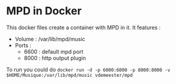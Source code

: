 # MPD in Docker

This docker files create a container with MPD in it. It features :

* Volume : /var/lib/mpd/music
* Ports :
  * 6600 : default mpd port
  * 8000 : http output plugin

To run you could do ``docker run -d -p 6000:6000 -p 8000:8000 -v $HOME/Musique:/var/lib/mpd/music vdemeester/mpd``